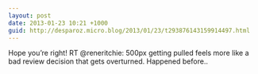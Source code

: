 ```yaml
---
layout: post
date: 2013-01-23 10:21 +1000
guid: http://desparoz.micro.blog/2013/01/23/t293876143159914497.html
---
```

Hope you’re right! RT @reneritchie: 500px getting pulled feels more like a bad review decision that gets overturned. Happened before..
